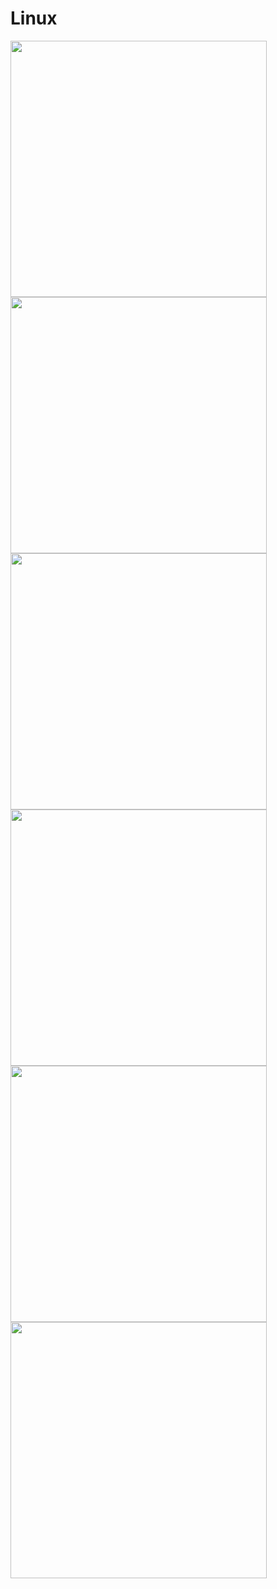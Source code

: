 # Linux

<img src=".pix/viva_linux.avif" style="width:410px; height: auto;">
<img src=".pix/tux_crazy.avif" style="width:410px; height: auto;">
<img src=".pix/tux_g_point1.avif" style="width:410px; height: auto;">
<img src=".pix/tux_g_point2.avif" style="width:410px; height: auto;">
<img src=".pix/tux_straw.avif" style="width:410px; height: auto;">
<img src=".pix/viva_linux2.avif" style="width:410px; height: auto;">
